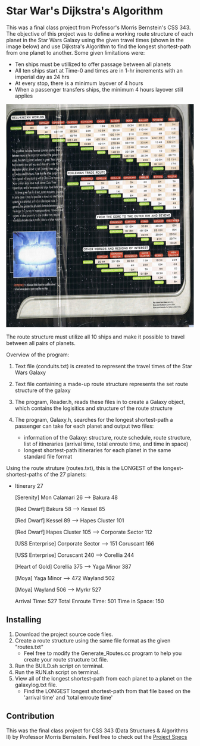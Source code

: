 # Star War's Dijkstra's Algorithm 

This was a final class project from Professor's Morris Bernstein's CSS 343. The objective of this project was to define a working route structure of each planet in the Star Wars Galaxy using the given travel times (shown in the image below)
and use Dijkstra's Algorithm to find the longest shortest-path from one planet to another. Some given limitations were: 

* Ten ships must be utillized to offer passage between all planets
* All ten ships start at Time-0 and times are in 1-hr increments with an imperial day as 24 hrs 
* At every stop, there is a minimum layover of 4 hours 
* When a passenger transfers ships, the minimum 4 hours layover still applies 

<img width="600" height="600" src="https://github.com/jonyu96/Dijkstra-s-Algorithm-/blob/master/journey-times.jpg">

The route structure must utilize all 10 ships and make it possible to travel between all pairs of planets. 

Overview of the program: 

1. Text file (conduits.txt) is created to represent the travel times of the Star Wars Galaxy
2. Text file containing a made-up route structure represents the set route structure of the galaxy 
3. The program, Reader.h, reads these files in to create a Galaxy object, which contains the logisitics and structure of the route structure
4. The program, Galaxy.h, searches for the longest shortest-path a passenger can take for each planet and output two files: 

   * information of the Galaxy: structure, route schedule, route structure, list of itineraries (arrival time, total enroute time, and time in space)
   * longest shortest-path itineraries for each planet in the same standard file format 
   
Using the route struture (routes.txt), this is the LONGEST of the longest-shortest-paths of the 27 planets: 

* Itinerary 27

   [Serenity]	Mon Calamari	26 -->	Bakura	48
   
   [Red Dwarf]	Bakura	58 -->	Kessel	85
   
   [Red Dwarf]	Kessel	89 --> Hapes Cluster	101
   
   [Red Dwarf]	Hapes Cluster	105	--> Corporate Sector	112
   
   [USS Enterprise]	Corporate Sector	--> 151	Coruscant	166
   
   [USS Enterprise]	Coruscant	240	--> Corellia	244
   
   [Heart of Gold]	Corellia	375	--> Yaga Minor	387
   
   [Moya]	Yaga Minor	--> 472	Wayland	502
   
   [Moya]	Wayland	506	--> Myrkr	527
   
   Arrival Time: 527
   Total Enroute Time: 501
   Time in Space: 150

## Installing 

1. Download the project source code files. 
2. Create a route structure using the same file format as the given "routes.txt"
   * Feel free to modify the Generate_Routes.cc program to help you create your route structure txt file. 
3. Run the BUILD.sh script on terminal. 
4. Run the RUN.sh script on terminal. 
5. View all of the longest shortest-path from each planet to a planet on the galaxylog.txt file. 
   * Find the LONGEST longest shortest-path from that file based on the 'arrival time' and 'total enroute time' 

## Contribution 

This was the final class project for CSS 343 (Data Structures & Algorithms II) by Professor Morris Bernstein.
Feel free to check out the [Project Specs](http://courses.washington.edu/css343/bernstein/2018-q2/assignment-03.html)
